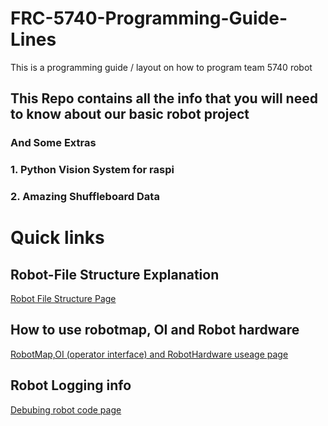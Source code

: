 # FRC-5740-Programming-Guide-Lines

This is a programming guide / layout on how to program team 5740 robot

## This Repo contains all the info that you will need to know about our basic robot project

### **And Some Extras**

### 1. Python Vision System for raspi

### 2. Amazing Shuffleboard Data

# Quick links

## Robot-File Structure Explanation

[Robot File Structure Page ](https://github.com/NicholasBlackburn1/FRC-5740-Programming-Guide-lines-/wiki/Structure-of-Your-Robot-Program)

## How to use robotmap, OI and Robot hardware

[RobotMap,OI (operator interface) and RobotHardware useage page](https://github.com/NicholasBlackburn1/FRC-5740-Programming-Guide-lines-/wiki/Programming-Your-Robot-Hardware)

## Robot Logging info

[Debubing robot code page](https://github.com/NicholasBlackburn1/FRC-5740-Programming-Guide-lines-/wiki/Debugging-Robot-Code)
